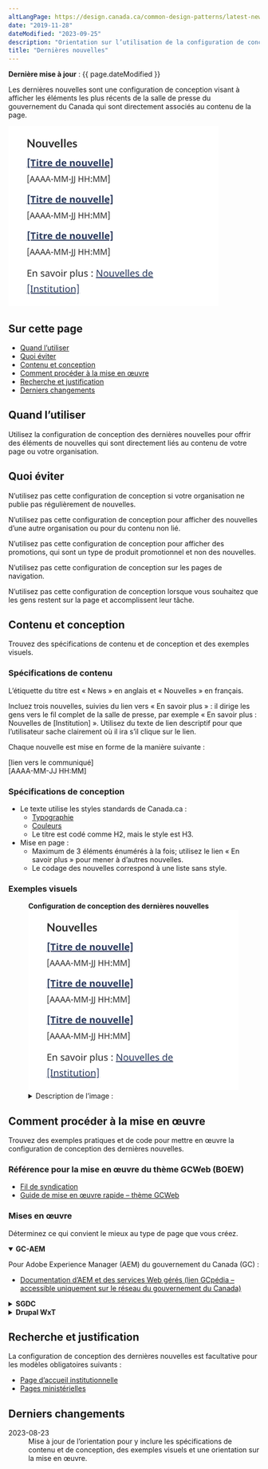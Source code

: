 ```yaml
---
altLangPage: https://design.canada.ca/common-design-patterns/latest-news.html
date: "2019-11-28"
dateModified: "2023-09-25"
description: "Orientation sur l’utilisation de la configuration de conception des dernières nouvelles sur Canada.ca."
title: "Dernières nouvelles"
---
```

<p><strong>Dernière mise à jour</strong>&nbsp;: {{ page.dateModified }}</p>
<p>Les dernières nouvelles sont une configuration de conception visant à afficher les éléments les plus récents de la salle de presse du gouvernement du Canada qui sont directement associés au contenu de la page.</p>
<div class="pattern-demo mrgn-tp-lg mrgn-bttm-xl"><img src="/images/latest-news-fr.png" class="img-responsive" alt="" /></div>
<section>
  <h2>Sur cette page</h2>
  <ul>
    <li><a href="#utiliser">Quand l’utiliser</a></li>
    <li><a href="#eviter">Quoi éviter</a></li>
    <li><a href="#contenu">Contenu et conception</a></li>
    <li><a href="#œuvre">Comment procéder à la mise en œuvre</a></li>
    <li><a href="#recherche">Recherche et justification</a></li>
    <li><a href="#changements">Derniers changements</a></li>
  </ul>
</section>
<section id="utiliser">
  <h2>Quand l’utiliser</h2>
  <p>Utilisez la configuration de conception des dernières nouvelles pour offrir des éléments de nouvelles qui sont directement liés au contenu de votre page ou votre organisation.</p>
</section>
<section id="eviter">
  <h2>Quoi éviter</h2>
  <p>N’utilisez pas cette configuration de conception si votre organisation ne publie pas régulièrement de nouvelles.</p>
  <p>N’utilisez pas cette configuration de conception pour afficher des nouvelles d’une autre organisation ou pour du contenu non lié.</p>
  <p>N’utilisez pas cette configuration de conception pour afficher des promotions, qui sont un type de produit promotionnel et non des nouvelles.</p>
  <p>N’utilisez pas cette configuration de conception sur les pages de navigation.</p>
  <p>N’utilisez pas cette configuration de conception lorsque vous souhaitez que les gens restent sur la page et accomplissent leur tâche.</p>
</section>
<section id="contenu">
  <h2>Contenu et conception</h2>
  <p>Trouvez des spécifications de contenu et de conception et des exemples visuels.</p>
  <h3>Spécifications de contenu</h3>
  <p>L’étiquette du titre est &laquo;&nbsp;News&nbsp;&raquo; en anglais et &laquo;&nbsp;Nouvelles&nbsp;&raquo; en français.</p>
  <p>Incluez trois nouvelles, suivies du lien vers &laquo;&nbsp;En savoir plus&nbsp;&raquo;&nbsp;: il dirige les gens vers le fil complet de la salle de presse, par exemple &laquo;&nbsp;En savoir plus&nbsp;: Nouvelles de [Institution]&nbsp;&raquo;. Utilisez du texte de lien descriptif pour que l’utilisateur sache clairement où il ira s’il clique sur le lien.</p>
  <p>Chaque nouvelle est mise en forme de la manière suivante&nbsp;:</p>
  <p>[lien vers le communiqué]<br>
    [AAAA-MM-JJ HH:MM]</p>
  <h3>Spécifications de conception</h3>
  <ul>
    <li>Le texte utilise les styles standards de Canada.ca&nbsp;:
      <ul>
        <li><a href="/styles/typographie.html">Typographie</a></li>
        <li><a href="/styles/couleurs.html">Couleurs</a></li>
        <li>Le titre est codé comme H2, mais le style est H3.</li>
      </ul>
    </li>
    <li>Mise en page&nbsp;:
      <ul>
        <li>Maximum de 3 éléments énumérés à la fois; utilisez le lien &laquo;&nbsp;En savoir plus&nbsp;&raquo; pour mener à d’autres nouvelles.</li>
        <li>Le codage des nouvelles correspond à une liste sans style.</li>
      </ul>
    </li>
  </ul>
  <h3>Exemples visuels</h3>
  <div class="pattern-demo mrgn-tp-md mrgn-bttm-md">
    <figure class="mrgn-tp-md mrgn-bttm-lg">
      <figcaption><b>Configuration de conception des dernières nouvelles</b></figcaption>
      <img src="/images/latest-news-fr.png" class="img-responsive" alt="Configuration de conception des dernières nouvelles. Version texte ci-dessous&nbsp;:" />
      <details>
        <summary class="wb-toggle" data-toggle='{"print":"on"}'>Description de l’image&nbsp;:</summary>
        <p>Un en-tête de section, Nouvelles, est suivi de trois liens. Chaque titre de lien est [Titre de la nouvelle]. Sous chaque lien, on trouve un espace réservé pour la date et l’heure, présenté comme AAAA-MM-JJ HH:MM. En dessous de la liste de liens et de dates, on trouve une ligne indiquant En savoir plus&nbsp;: Nouvelles de [Institution].</p>
      </details>
    </figure>
  </div>
</section>
<section id="œuvre">
  <h2>Comment procéder à la mise en œuvre</h2>
  <p>Trouvez des exemples pratiques et de code pour mettre en œuvre la configuration de conception des dernières nouvelles.</p>
  <h3>Référence pour la mise en œuvre du thème GCWeb (BOEW)</h3>
  <ul>
    <li><a href="https://wet-boew.github.io/GCWeb/components/gc-feeds/gc-feeds-fr.html">Fil de syndication</a></li>
    <li><a href="https://wet-boew.github.io/GCWeb/docs/implementing-fr.html">Guide de mise en œuvre rapide – thème GCWeb</a></li>
  </ul>
  <h3>Mises en œuvre</h3>
  <p>Déterminez ce qui convient le mieux au type de page que vous créez.</p>
  <div class="row">
    <div class="col-md-8">
      <div class="wb-tabs mrgn-tp-lg">
        <div class="tabpanels">
          <details id="004" open="open">
            <summary><strong>GC-AEM</strong></summary>
            <p class="mrgn-tp-lg">Pour Adobe Experience Manager (AEM) du gouvernement du Canada (GC)&nbsp;:</p>
            <ul>
              <li><a href="https://www.gcpedia.gc.ca/wiki/Documentation_d%27AEM_sp%C3%A9cifique_au_GC_6.5">Documentation d’AEM et des services Web gérés (lien GCpédia – accessible uniquement sur le réseau du gouvernement du Canada)</a></li>
            </ul>
          </details>
          <details id="005">
            <summary><strong>SGDC</strong></summary>
            <p class="mrgn-tp-lg">Pour la Solution de gabarits à déploiement centralisé (SGDC)&nbsp;:</p>
            <ul>
              <li><a href="https://cenw-wscoe.github.io/sgdc-cdts/docs/index-fr.html">Documentation de la SGDC</a></li>
            </ul>
          </details>
          <details id="006">
            <summary><strong>Drupal WxT</strong></summary>
            <p class="mrgn-tp-lg">Pour Drupal WxT&nbsp;:</p>
            <ul>
              <li><a href="https://drupalwxt.github.io/en/">Documentation de Drupal WxT</a> (en anglais seulement)</li>
            </ul>
          </details>
        </div>
      </div>
    </div>
  </div>
</section>
<section id="recherche">
  <h2>Recherche et justification</h2>
  <p>La configuration de conception des dernières nouvelles est facultative pour les modèles obligatoires suivants :</p>
  <ul>
    <li><a href="/modeles-obligatoire/pages-profil-institutionnel.html">Page d’accueil institutionnelle</a></li>
    <li><a href="#">Pages ministérielles</a></li>
  </ul>
</section>
<section id="changements">
  <h2>Derniers changements</h2>
  <dl class="dl-horizontal">
    <dt>
      <time datetime="2023-08-13" class="link-muted">2023-08-23</time>
    </dt>
    <dd>Mise à jour de l’orientation pour y inclure les spécifications de contenu et de conception, des exemples visuels et une orientation sur la mise en œuvre.</dd>
  </dl>
</section>
